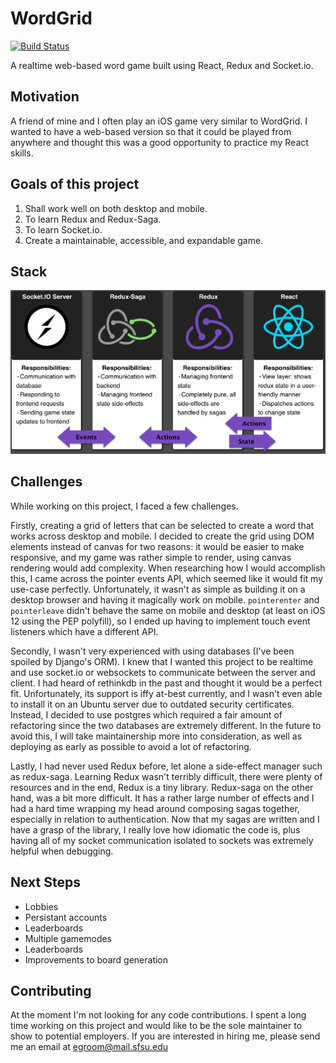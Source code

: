 # WordGrid
[![Build Status](https://travis-ci.com/ericgroom/wordgrid.svg?branch=master)](https://travis-ci.com/ericgroom/wordgrid)

A realtime web-based word game built using React, Redux and Socket.io.

## Motivation
A friend of mine and I often play an iOS game very similar to WordGrid. I wanted to have a web-based version so that it could be played from anywhere and thought this was a good opportunity to practice my React skills.

## Goals of this project
1. Shall work well on both desktop and mobile.
2. To learn Redux and Redux-Saga.
3. To learn Socket.io.
4. Create a maintainable, accessible, and expandable game.

## Stack
![Diagram of software stack](assets/Diagram.png)

## Challenges
While working on this project, I faced a few challenges. 

Firstly, creating a grid of letters that can be selected to create a word that works across desktop and mobile. I decided to create the grid using DOM elements instead of canvas for two reasons: it would be easier to make responsive, and my game was rather simple to render, using canvas rendering would add complexity. When researching how I would accomplish this, I came across the pointer events API, which seemed like it would fit my use-case perfectly. Unfortunately, it wasn't as simple as building it on a desktop browser and having it magically work on mobile. `pointerenter` and `pointerleave` didn't behave the same on mobile and desktop (at least on iOS 12 using the PEP polyfill), so I ended up having to implement touch event listeners which have a different API. 

Secondly, I wasn't very experienced with using databases (I've been spoiled by Django's ORM). I knew that I wanted this project to be realtime and use socket.io or websockets to communicate between the server and client. I had heard of rethinkdb in the past and thought it would be a perfect fit. Unfortunately, its support is iffy at-best currently, and I wasn't even able to install it on an Ubuntu server due to outdated security certificates. Instead, I decided to use postgres which required a fair amount of refactoring since the two databases are extremely different. In the future to avoid this, I will take maintainership more into consideration, as well as deploying as early as possible to avoid a lot of refactoring.

Lastly, I had never used Redux before, let alone a side-effect manager such as redux-saga. Learning Redux wasn't terribly difficult, there were plenty of resources and in the end, Redux is a tiny library. Redux-saga on the other hand, was a bit more difficult. It has a rather large number of effects and I had a hard time wrapping my head around composing sagas together, especially in relation to authentication. Now that my sagas are written and I have a grasp of the library, I really love how idiomatic the code is, plus having all of my socket communication isolated to sockets was extremely helpful when debugging.

## Next Steps

 - Lobbies
 - Persistant accounts
 - Leaderboards
 - Multiple gamemodes
 - Leaderboards
 - Improvements to board generation
 
## Contributing
At the moment I'm not looking for any code contributions. I spent a long time working on this project and would like to be the sole maintainer to show to potential employers. If you are interested in hiring me, please send me an email at egroom@mail.sfsu.edu
